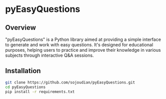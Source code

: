# pyEasyQuestions

## Overview
"pyEasyQuestions" is a Python library aimed at providing a simple interface to generate and work with easy questions. It's designed for educational purposes, helping users to practice and improve their knowledge in various subjects through interactive Q&A sessions.

## Installation
```bash
git clone https://github.com/sojoudian/pyEasyQuestions.git
cd pyEasyQuestions
pip install -r requirements.txt


